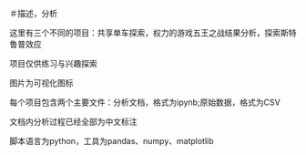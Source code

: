 ＃描述，分析

这里有三个不同的项目：共享单车探索，权力的游戏五王之战结果分析，探索斯特鲁普效应

项目仅供练习与兴趣探索

图片为可视化图标

每个项目包含两个主要文件：分析文档，格式为ipynb;原始数据，格式为CSV

文档内分析过程已经全部为中文标注

脚本语言为python，工具为pandas、numpy、matplotlib
